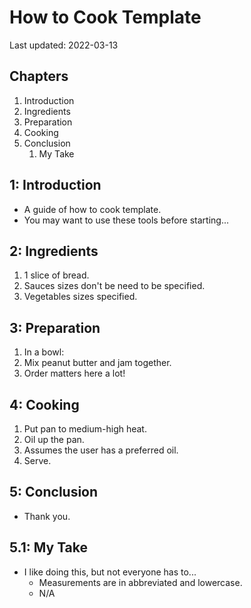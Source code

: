 # How to Cook Template

Last updated: 2022-03-13

## Chapters

1. Introduction
2. Ingredients
3. Preparation
4. Cooking
5. Conclusion
   1. My Take

## 1: Introduction

- A guide of how to cook template.
- You may want to use these tools before starting...

## 2: Ingredients

1. 1 slice of bread.
2. Sauces sizes don't be need to be specified.
3. Vegetables sizes specified.

## 3: Preparation

1. In a bowl:
1. Mix peanut butter and jam together.
1. Order matters here a lot!

## 4: Cooking

1. Put pan to medium-high heat.
2. Oil up the pan.
3. Assumes the user has a preferred oil.
4. Serve.

## 5: Conclusion

- Thank you.

## 5.1: My Take

- I like doing this, but not everyone has to...
  - Measurements are in abbreviated and lowercase.
  - N/A
